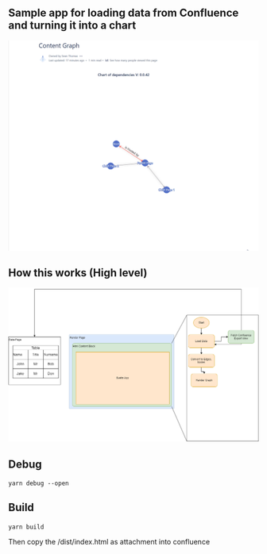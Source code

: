 ## Sample app for loading data from Confluence and turning it into a chart

![alt text](ChartRenderExample.gif)

## How this works (High level)

![alt text](HowDataIsFetchedFromConfluence.drawio.png)


## Debug

```
yarn debug --open
```

## Build

```
yarn build
```

Then copy the /dist/index.html as attachment into confluence
